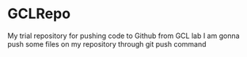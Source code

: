 # GCLRepo
My trial repository for pushing code to Github from GCL lab
I am gonna push some files on my repository through git push command

